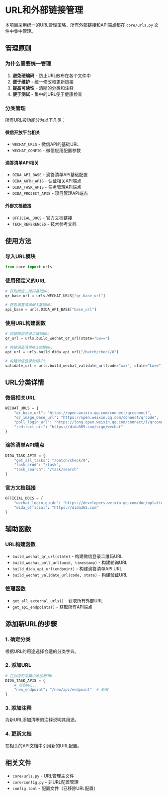 # URL和外部链接管理

本项目采用统一的URL管理策略，所有外部链接和API端点都在 `core/urls.py` 文件中集中管理。

## 管理原则

### 为什么需要统一管理
1. **避免硬编码** - 防止URL散布在各个文件中
2. **便于维护** - 统一修改和更新链接
3. **提高可读性** - 清晰的分类和注释
4. **便于测试** - 集中的URL便于健康检查

### 分类管理
所有URL按功能分为以下几类：

#### 微信开放平台相关
- `WECHAT_URLS` - 微信API的基础URL
- `WECHAT_CONFIG` - 微信应用配置参数

#### 滴答清单API相关
- `DIDA_API_BASE` - 滴答清单API基础配置
- `DIDA_AUTH_APIS` - 认证相关API端点
- `DIDA_TASK_APIS` - 任务管理API端点
- `DIDA_PROJECT_APIS` - 项目管理API端点

#### 外部文档链接
- `OFFICIAL_DOCS` - 官方文档链接
- `TECH_REFERENCES` - 技术参考文档

## 使用方法

### 导入URL模块
```python
from core import urls
```

### 使用预定义的URL
```python
# 获取微信二维码基础URL
qr_base_url = urls.WECHAT_URLS["qr_base_url"]

# 获取滴答清单API基础URL
api_base = urls.DIDA_API_BASE["base_url"]
```

### 使用URL构建函数
```python
# 构建微信登录二维码URL
qr_url = urls.build_wechat_qr_url(state="Lw==")

# 构建滴答清单API完整URL
api_url = urls.build_dida_api_url("/batch/check/0")

# 构建微信登录验证URL
validate_url = urls.build_wechat_validate_url(code="xxx", state="Lw==")
```

## URL分类详情

### 微信相关URL
```python
WECHAT_URLS = {
    "qr_base_url": "https://open.weixin.qq.com/connect/qrconnect",
    "qr_image_base_url": "https://open.weixin.qq.com/connect/qrcode", 
    "poll_login_url": "https://long.open.weixin.qq.com/connect/l/qrconnect",
    "redirect_uri": "https://dida365.com/sign/wechat"
}
```

### 滴答清单API端点
```python
DIDA_TASK_APIS = {
    "get_all_tasks": "/batch/check/0",
    "task_crud": "/task",
    "task_search": "/task/search"
}
```

### 官方文档链接
```python
OFFICIAL_DOCS = {
    "wechat_login_guide": "https://developers.weixin.qq.com/doc/oplatform/Website_App/WeChat_Login/Wechat_Login",
    "dida_official": "https://dida365.com"
}
```

## 辅助函数

### URL构建函数
- `build_wechat_qr_url(state)` - 构建微信登录二维码URL
- `build_wechat_poll_url(uuid, timestamp)` - 构建轮询URL
- `build_dida_api_url(endpoint)` - 构建滴答清单API URL
- `build_wechat_validate_url(code, state)` - 构建验证URL

### 管理函数
- `get_all_external_urls()` - 获取所有外部URL
- `get_api_endpoints()` - 获取所有API端点

## 添加新URL的步骤

### 1. 确定分类
根据URL的用途选择合适的分类字典。

### 2. 添加URL
```python
# 在对应的字典中添加新URL
DIDA_TASK_APIS = {
    # 现有URL...
    "new_endpoint": "/new/api/endpoint"  # 新增
}
```

### 3. 添加注释
为新URL添加清晰的注释说明其用途。

### 4. 更新文档
在相关的API文档中引用新的URL配置。

## 相关文件

- `core/urls.py` - URL管理主文件
- `core/config.py` - 非URL配置管理
- `config.toml` - 配置文件（已移除URL配置）
